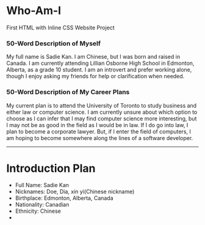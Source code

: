 # Who-Am-I
First HTML with Inline CSS Website Project

### 50-Word Description of Myself
My full name is Sadie Kan. I am Chinese, but I was born and raised in Canada. I am currently attending Lillian Osborne High School in Edmonton, Alberta, as a grade 10 student. I am an introvert and prefer working alone, though I enjoy asking my friends for help or clarification when needed.

### 50-Word Description of My Career Plans
My current plan is to attend the University of Toronto to study business and either law or computer science. I am currently unsure about which option to choose as I can infer that I may find computer science more interesting, but I may not be as good in the field as I would be in law. If I do go into law, I plan to become a corporate lawyer. But, if I enter the field of computers, I am hoping to become somewhere along the lines of a software developer.

---

# Introduction Plan
- Full Name: Sadie Kan
- Nicknames: Doe, Dia, xin yi(Chinese nickname)
- Birthplace: Edmonton, Alberta, Canada
- Nationality: Canadian
- Ethnicity: Chinese
-
